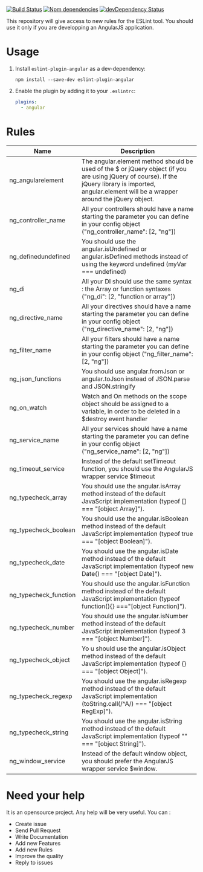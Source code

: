 [![Build Status](https://travis-ci.org/Gillespie59/eslint-plugin-angular.svg?branch=master)](https://travis-ci.org/Gillespie59/eslint-plugin-angular)
[![Npm dependencies](https://david-dm.org/Gillespie59/eslint-plugin-angular.svg)](https://david-dm.org/Gillespie59/eslint-plugin-angular)
[![devDependency Status](https://david-dm.org/Gillespie59/eslint-plugin-angular/dev-status.png)](https://david-dm.org/Gillespie59/eslint-plugin-angular#info=devDependencies)


This repository will give access to new rules for the ESLint tool. You should use it only if you are developping an AngularJS application. 

# Usage

1. Install `eslint-plugin-angular` as a dev-dependency:

    ```shell
    npm install --save-dev eslint-plugin-angular
    ```

2. Enable the plugin by adding it to your `.eslintrc`:

    ```yaml
    plugins:
      - angular
    ```


# Rules

| Name  | Description |
| ------------- | ------------- |
| ng_angularelement  | The angular.element method should be used of the $ or jQuery object (if you are using jQuery of course). If the jQuery library is imported, angular.element will be a wrapper around the jQuery object.  |
| ng_controller_name  | All your controllers should have a name starting the parameter you can define in your config object ("ng_controller_name":  [2, "ng"]) |
| ng_definedundefined | You should use the angular.isUndefined or angular.isDefined methods instead of using the keyword undefined (myVar === undefined) |
| ng_di | All your DI should use the same syntax : the Array or function syntaxes ("ng_di":  [2, "function or array"])|
| ng_directive_name | All your directives should have a name starting the parameter you can define in your config object ("ng_directive_name":  [2, "ng"]) |
| ng_filter_name | All your filters should have a name starting the parameter you can define in your config object ("ng_filter_name":  [2, "ng"]) |
| ng_json_functions | You should use angular.fromJson or angular.toJson instead of JSON.parse and JSON.stringify |
| ng_on_watch | Watch and On methods on the scope object should be assigned to a variable, in order to be deleted in a $destroy event handler |
| ng_service_name | All your services should have a name starting the parameter you can define in your config object ("ng_service_name":  [2, "ng"]) |
| ng_timeout_service | Instead of the default setTimeout function, you should use the AngularJS wrapper service $timeout |
| ng_typecheck_array | You should use the angular.isArray method instead of the default JavaScript implementation (typeof [] === "[object Array]").  |
| ng_typecheck_boolean | You should use the angular.isBoolean method instead of the default JavaScript implementation (typeof true === "[object Boolean]").  |
| ng_typecheck_date | You should use the angular.isDate method instead of the default JavaScript implementation (typeof new Date() === "[object Date]").  |
| ng_typecheck_function | You should use the angular.isFunction method instead of the default JavaScript implementation (typeof function(){} ==="[object Function]").  |
| ng_typecheck_number | You should use the angular.isNumber method instead of the default JavaScript implementation (typeof 3 === "[object Number]"). |
| ng_typecheck_object | Yo	u should use the angular.isObject method instead of the default JavaScript implementation (typeof {} === "[object Object]").  |
| ng_typecheck_regexp | You should use the angular.isRegexp method instead of the default JavaScript implementation (toString.call(/^A/) === "[object RegExp]"). |
| ng_typecheck_string | You should use the angular.isString method instead of the default JavaScript implementation (typeof "" === "[object String]"). |
| ng_window_service | Instead of the default window object, you should prefer the AngularJS wrapper service $window. |

# Need your help
It is an opensource project. Any help will be very useful. You can : 
- Create issue
- Send Pull Request
- Write Documentation
- Add new Features
- Add new Rules
- Improve the quality
- Reply to issues
